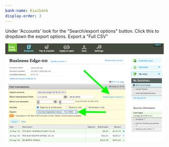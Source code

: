 ```yaml
---
bank-name: Kiwibank
display-order: 3
---
```

Under 'Accounts' look for the "Search/export options" button. Click this to dropdown the export options. Export a "Full CSV"   

![Kiwibank export select screenshot](/img/csvs/kb1.png)
